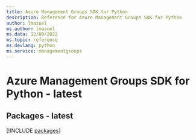 ```yaml
---
title: Azure Management Groups SDK for Python
description: Reference for Azure Management Groups SDK for Python
author: lmazuel
ms.author: lmazuel
ms.data: 12/08/2022
ms.topic: reference
ms.devlang: python
ms.service: managementgroups
---
```

# Azure Management Groups SDK for Python - latest
## Packages - latest
[!INCLUDE [packages](management-groups-index.md)]